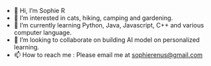 - 👋 Hi, I’m Sophie R
- 👀 I’m interested in cats, hiking, camping and gardening.
- 🌱 I’m currently learning Python, Java, Javascript, C++ and various computer language.
- 💞️ I’m looking to collaborate on building AI model on personalized learning.
- 📫 How to reach me : Please email me at sophierenus@gmail.com

<!---
sophiejren/sophiejren is a ✨ special ✨ repository because its `README.md` (this file) appears on your GitHub profile.
You can click the Preview link to take a look at your changes.
--->
